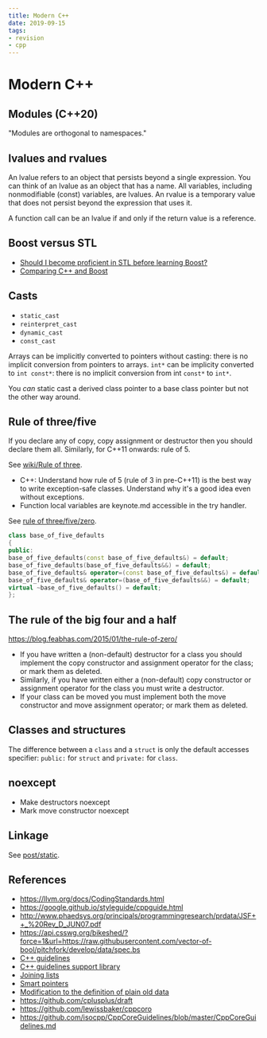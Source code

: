 ```yaml
---
title: Modern C++
date: 2019-09-15
tags:
- revision
- cpp
---
```


# Modern C++

## Modules (C++20)
"Modules are orthogonal to namespaces."

## lvalues and rvalues
An lvalue refers to an object that persists beyond a single expression. You can
think of an lvalue as an object that has a name. All variables, including
nonmodifiable (const) variables, are lvalues. An rvalue is a temporary value
that does not persist beyond the expression that uses it.

A function call can be an lvalue if and only if the return value is a reference.

## Boost versus STL
- [Should I become proficient in STL before learning Boost?](https://stackoverflow.com/questions/548751/should-i-become-proficient-with-stl-libraries-before-learning-boost-alternatives)
- [Comparing C++ and Boost](https://insights.dice.com/2013/03/15/comparing-the-c-standard-and-boost-2/)

## Casts
- `static_cast`
- `reinterpret_cast`
- `dynamic_cast`
- `const_cast`

Arrays can be implicitly converted to pointers without casting: there is no
implicit conversion from pointers to arrays. `int*` can be implicity converted
to `int const*`: there is no implicit conversion from int `const*` to `int*`.

You _can_ static cast a derived class pointer to a base class pointer but not the
other way around.

## Rule of three/five
If you declare any of copy, copy assignment or destructor then you should
declare them all. Similarly, for C++11 onwards: rule of 5.

See [wiki/Rule of
three](https://en.wikipedia.org/wiki/Rule_of_three_%28C%2B%2B_programming%29).

- C++: Understand how rule of 5 (rule of 3 in pre-C++11) is the best way to
write exception-safe classes. Understand why it's a good idea even without
exceptions.
- Function local variables are keynote.md accessible in the try handler.

See [rule of
three/five/zero](https://en.cppreference.com/w/cpp/language/rule_of_three).

```cpp
class base_of_five_defaults
{
public:
base_of_five_defaults(const base_of_five_defaults&) = default;
base_of_five_defaults(base_of_five_defaults&&) = default;
base_of_five_defaults& operator=(const base_of_five_defaults&) = default;
base_of_five_defaults& operator=(base_of_five_defaults&&) = default;
virtual ~base_of_five_defaults() = default;
};
```

## The rule of the big four and a half
https://blog.feabhas.com/2015/01/the-rule-of-zero/

- If you have written a (non-default) destructor for a class you should
implement the copy constructor and assignment operator for the class; or mark
them as deleted.
- Similarly, if you have written either a (non-default) copy constructor or
assignment operator for the class you must write a destructor.
- If your class can be moved you must implement both the move constructor and
move assignment operator; or mark them as deleted.

## Classes and structures
The difference between a `class` and a `struct` is only the default accesses
specifier: `public:` for `struct` and `private:` for `class`.

## noexcept
- Make destructors noexcept
- Mark move constructor noexcept

## Linkage
See [post/static](/post/static).

## References
- https://llvm.org/docs/CodingStandards.html
- https://google.github.io/styleguide/cppguide.html
- http://www.phaedsys.org/principals/programmingresearch/prdata/JSF++_%20Rev_D_JUN07.pdf
- https://api.csswg.org/bikeshed/?force=1&url=https://raw.githubusercontent.com/vector-of-bool/pitchfork/develop/data/spec.bs
- [C++ guidelines](https://github.com/isocpp/CppCoreGuidelines/blob/master/CppCoreGuidelines.md)
- [C++ guidelines support library](https://github.com/microsoft/GSL)
- [Joining lists](http://forums.codeguru.com/showthread.php?335862-appending-std-list-to-the-end-of-another-std-list)
- [Smart pointers](http://www.umich.edu/~eecs381/handouts/C++11_smart_ptrs.pdf)
- [Modification to the definition of plain old data](https://en.wikipedia.org/wiki/C%2B%2B11#Modification_to_the_definition_of_plain_old_data)
- https://github.com/cplusplus/draft
- https://github.com/lewissbaker/cppcoro
- https://github.com/isocpp/CppCoreGuidelines/blob/master/CppCoreGuidelines.md
